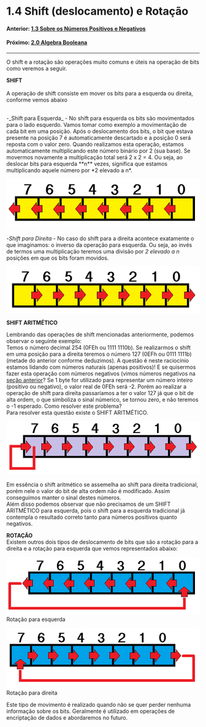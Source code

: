 <link rel="stylesheet" href="css/style.css">

# 1.4 Shift (deslocamento) e Rotação


#### Anterior: [1.3 Sobre os Números Positivos e Negativos](./signed_unsigned.md)
#### Próximo: [2.0 Algebra Booleana](./algebra_booleana_intro.md)  

---  

O shift e a rotação são operações muito comuns e úteis na operação de bits como veremos a seguir.


**SHIFT**  
<br />
A operação de shift consiste em mover os bits para a esquerda ou direita, conforme vemos abaixo  

<br />  
-_Shift para Esquerda_ - No shift para esquerda os bits são movimentados para o lado esquerdo. Vamos tomar como exemplo a movimentação de cada bit em uma posição. Após o deslocamento dos bits, o bit que estava presente na posição 7 é automaticamente descartado e a posição 0 será reposta com o valor zero. Quando realizamos esta operação, estamos automaticamente multiplicando este número  binário por 2 (sua base). Se movermos novamente a multiplicação total será 2 x 2 = 4.  
Ou seja, ao deslocar bits para esquerda **n** vezes, significa que estamos multiplicando aquele número por *2 elevado a n*.  

![](./imgs/14_001.png)  

-_Shift para Direita_ - No caso do shift para a direita acontece exatamente o que imaginamos: o inverso da operação  para esquerda. Ou seja, ao invés de termos uma multiplicação teremos uma divisão por *2 elevado a n* posições em que os bits foram movidos.  


![](./imgs/14_002.png)  


**SHIFT ARITMÉTICO**

Lembrando das operações de shift mencionadas anteriormente, podemos observar o seguinte exemplo:  
Temos o número decimal 254 (0FEh ou 1111 1110b). Se realizarmos o shift em uma posição para a direita teremos o número 127 (0EFh ou 0111 1111b) (metade do anterior conforme deduzimos). A questão é neste raciocínio estamos lidando com números naturais (apenas positivos)! E se quisermos fazer esta operação com números negativos (vimos números negativos na [seção anterior](./signed_unsigned.md)? Se 1 byte for utilizado para representar um número inteiro (positivo ou negativo), o valor real de 0FEh será -2. Porém ao realizar a operação de shift para direita passaríamos a ter o valor 127 já que o bit de alta ordem, o que simboliza o sinal númerico, se tornou zero, e não teremos o -1 esperado. Como resolver este problema?  
Para resolver esta questão existe o SHIFT ARITMÉTICO.  

![](./imgs/14_003.png)  

Em essência o shift aritmético se assemelha ao shift para direita tradicional, porém nele o valor do bit de alta ordem não é modificado. Assim conseguimos manter o sinal destes números.  
Além disso podemos observar que não precisamos de um SHIFT ARITMÉTICO para esquerda, pois o shift para a esquerda tradicional já contempla o resultado correto tanto para números positivos quanto negativos.  


**ROTAÇÃO**  
Existem outros dois tipos de deslocamento de bits que são a rotação para a direita e a rotação para esquerda que vemos representados abaixo:  

![](./imgs/14_004.png)  
Rotação para esquerda

![](./imgs/14_005.png)  
Rotação para direita  

Este tipo de movimento é realizado quando não se quer perder nenhuma informação sobre os bits. Geralmente é utilizado em operações de encriptação de dados e abordaremos no futuro.
